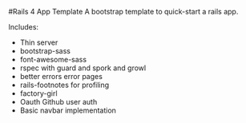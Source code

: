 #Rails 4 App Template
A bootstrap template to quick-start a rails app.

Includes:
 * Thin server
 * bootstrap-sass
 * font-awesome-sass
 * rspec with guard and spork and growl 
 * better errors error pages
 * rails-footnotes for profiling
 * factory-girl
 * Oauth Github user auth
 * Basic navbar implementation
